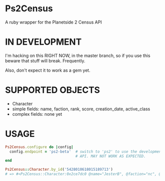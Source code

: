 Ps2Census
=========
A ruby wrapper for the Planetside 2 Census API

IN DEVELOPMENT
==============
I'm hacking on this RIGHT NOW, in the master branch, so if you use this beware
that stuff will break. Frequently.

Also, don't expect it to work as a gem yet.

SUPPORTED OBJECTS
=================
* Character
 * simple fields: name, faction, rank, score, creation_date, active_class
 * complex fields: none yet

USAGE
=====
```ruby
Ps2Census.configure do |config|
  config.endpoint = 'ps2-beta'  # switch to 'ps2' to use the development
                                # API. MAY NOT WORK AS EXPECTED.
end

Ps2Census::Character.by_id('5428010618015189713')
# => #<Ps2Census::Character:0x2ce7dc0 @name="JesterB", @faction="nc", @rank="3", @score="3639", @creation_date="1360256569", @active_class="Engineer">
```
